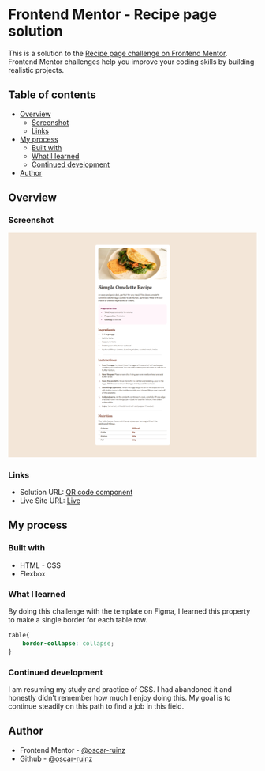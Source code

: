 # Frontend Mentor - Recipe page solution

This is a solution to the [Recipe page challenge on Frontend Mentor](https://www.frontendmentor.io/challenges/recipe-page-KiTsR8QQKm). Frontend Mentor challenges help you improve your coding skills by building realistic projects. 

## Table of contents

- [Overview](#overview)
  - [Screenshot](#screenshot)
  - [Links](#links)
- [My process](#my-process)
  - [Built with](#built-with)
  - [What I learned](#what-i-learned)
  - [Continued development](#continued-development)
- [Author](#author)

## Overview

### Screenshot

![](./assets/images/image.png)

### Links

- Solution URL: [QR code component](https://www.frontendmentor.io/solutions/recipe-page---mobile-first---flexbox-RPkpFNdPDA)
- Live Site URL: [Live](https://recipe-page-ruinz.netlify.app/)

## My process

### Built with
- HTML - CSS
- Flexbox

### What I learned

By doing this challenge with the template on Figma, I learned this property to make a single border for each table row.

```css
table{
    border-collapse: collapse;
}
```

### Continued development

I am resuming my study and practice of CSS. I had abandoned it and honestly didn't remember how much I enjoy doing this. My goal is to continue steadily on this path to find a job in this field.


## Author
- Frontend Mentor - [@oscar-ruinz](https://www.frontendmentor.io/profile/oscar-ruinz)
- Github - [@oscar-ruinz](https://github.com/oscar-ruinz)